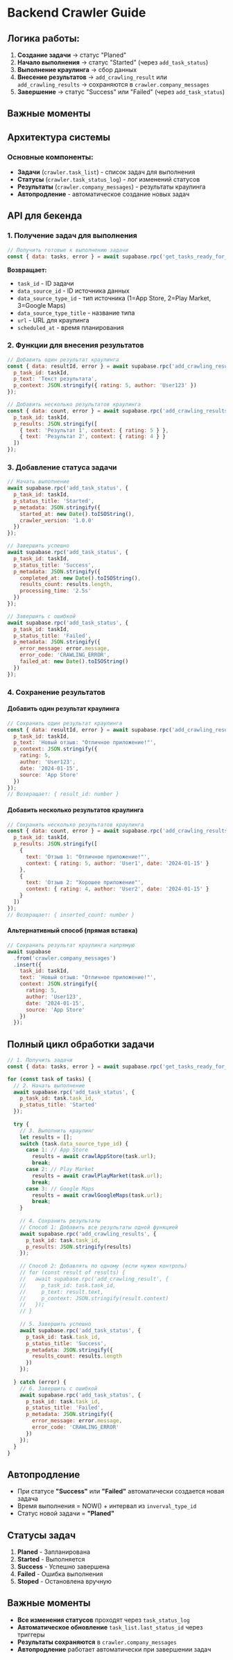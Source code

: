 # Backend Crawler Guide

## Логика работы:

1. **Создание задачи** → статус "Planed"
2. **Начало выполнения** → статус "Started" (через `add_task_status`)
3. **Выполнение краулинга** → сбор данных
4. **Внесение результатов** → `add_crawling_result` или `add_crawling_results` → сохраняются в `crawler.company_messages`
5. **Завершение** → статус "Success" или "Failed" (через `add_task_status`)

## Важные моменты

## Архитектура системы

### Основные компоненты:
- **Задачи** (`crawler.task_list`) - список задач для выполнения
- **Статусы** (`crawler.task_status_log`) - лог изменений статусов
- **Результаты** (`crawler.company_messages`) - результаты краулинга
- **Автопродление** - автоматическое создание новых задач

## API для бекенда

### 1. Получение задач для выполнения
```javascript
// Получить готовые к выполнению задачи
const { data: tasks, error } = await supabase.rpc('get_tasks_ready_for_execution');
```

**Возвращает:**
- `task_id` - ID задачи
- `data_source_id` - ID источника данных  
- `data_source_type_id` - тип источника (1=App Store, 2=Play Market, 3=Google Maps)
- `data_source_type_title` - название типа
- `url` - URL для краулинга
- `scheduled_at` - время планирования

### 2. Функции для внесения результатов
```javascript
// Добавить один результат краулинга
const { data: resultId, error } = await supabase.rpc('add_crawling_result', {
  p_task_id: taskId,
  p_text: 'Текст результата',
  p_context: JSON.stringify({ rating: 5, author: 'User123' })
});

// Добавить несколько результатов краулинга
const { data: count, error } = await supabase.rpc('add_crawling_results', {
  p_task_id: taskId,
  p_results: JSON.stringify([
    { text: 'Результат 1', context: { rating: 5 } },
    { text: 'Результат 2', context: { rating: 4 } }
  ])
});
```

### 3. Добавление статуса задачи
```javascript
// Начать выполнение
await supabase.rpc('add_task_status', {
  p_task_id: taskId,
  p_status_title: 'Started',
  p_metadata: JSON.stringify({
    started_at: new Date().toISOString(),
    crawler_version: '1.0.0'
  })
});

// Завершить успешно
await supabase.rpc('add_task_status', {
  p_task_id: taskId,
  p_status_title: 'Success',
  p_metadata: JSON.stringify({
    completed_at: new Date().toISOString(),
    results_count: results.length,
    processing_time: '2.5s'
  })
});

// Завершить с ошибкой
await supabase.rpc('add_task_status', {
  p_task_id: taskId,
  p_status_title: 'Failed',
  p_metadata: JSON.stringify({
    error_message: error.message,
    error_code: 'CRAWLING_ERROR',
    failed_at: new Date().toISOString()
  })
});
```

### 4. Сохранение результатов

#### Добавить один результат краулинга
```javascript
// Сохранить один результат краулинга
const { data: resultId, error } = await supabase.rpc('add_crawling_result', {
  p_task_id: taskId,
  p_text: 'Новый отзыв: "Отличное приложение!"',
  p_context: JSON.stringify({
    rating: 5,
    author: 'User123',
    date: '2024-01-15',
    source: 'App Store'
  })
});
// Возвращает: { result_id: number }
```

#### Добавить несколько результатов краулинга
```javascript
// Сохранить несколько результатов краулинга
const { data: count, error } = await supabase.rpc('add_crawling_results', {
  p_task_id: taskId,
  p_results: JSON.stringify([
    {
      text: 'Отзыв 1: "Отличное приложение!"',
      context: { rating: 5, author: 'User1', date: '2024-01-15' }
    },
    {
      text: 'Отзыв 2: "Хорошее приложение"',
      context: { rating: 4, author: 'User2', date: '2024-01-15' }
    }
  ])
});
// Возвращает: { inserted_count: number }
```

#### Альтернативный способ (прямая вставка)
```javascript
// Сохранить результат краулинга напрямую
await supabase
  .from('crawler.company_messages')
  .insert({
    task_id: taskId,
    text: 'Новый отзыв: "Отличное приложение!"',
    context: JSON.stringify({
      rating: 5,
      author: 'User123',
      date: '2024-01-15',
      source: 'App Store'
    })
  });
```

## Полный цикл обработки задачи

```javascript
// 1. Получить задачи
const { data: tasks, error } = await supabase.rpc('get_tasks_ready_for_execution');

for (const task of tasks) {
  // 2. Начать выполнение
  await supabase.rpc('add_task_status', {
    p_task_id: task.task_id,
    p_status_title: 'Started'
  });
  
  try {
    // 3. Выполнить краулинг
    let results = [];
    switch (task.data_source_type_id) {
      case 1: // App Store
        results = await crawlAppStore(task.url);
        break;
      case 2: // Play Market  
        results = await crawlPlayMarket(task.url);
        break;
      case 3: // Google Maps
        results = await crawlGoogleMaps(task.url);
        break;
    }
    
    // 4. Сохранить результаты
    // Способ 1: Добавить все результаты одной функцией
    await supabase.rpc('add_crawling_results', {
      p_task_id: task.task_id,
      p_results: JSON.stringify(results)
    });
    
    // Способ 2: Добавлять по одному (если нужен контроль)
    // for (const result of results) {
    //   await supabase.rpc('add_crawling_result', {
    //     p_task_id: task.task_id,
    //     p_text: result.text,
    //     p_context: JSON.stringify(result.context)
    //   });
    // }
    
    // 5. Завершить успешно
    await supabase.rpc('add_task_status', {
      p_task_id: task.task_id,
      p_status_title: 'Success',
      p_metadata: JSON.stringify({
        results_count: results.length
      })
    });
    
  } catch (error) {
    // 6. Завершить с ошибкой
    await supabase.rpc('add_task_status', {
      p_task_id: task.task_id,
      p_status_title: 'Failed',
      p_metadata: JSON.stringify({
        error_message: error.message,
        error_code: 'CRAWLING_ERROR'
      })
    });
  }
}
```

## Автопродление

- При статусе **"Success"** или **"Failed"** автоматически создается новая задача
- Время выполнения = NOW() + интервал из `inverval_type_id`
- Статус новой задачи = **"Planed"**

## Статусы задач

1. **Planed** - Запланирована
2. **Started** - Выполняется  
3. **Success** - Успешно завершена
4. **Failed** - Ошибка выполнения
5. **Stoped** - Остановлена вручную

## Важные моменты

- **Все изменения статусов** проходят через `task_status_log`
- **Автоматическое обновление** `task_list.last_status_id` через триггеры
- **Результаты сохраняются** в `crawler.company_messages`
- **Автопродление** работает автоматически при завершении задач
